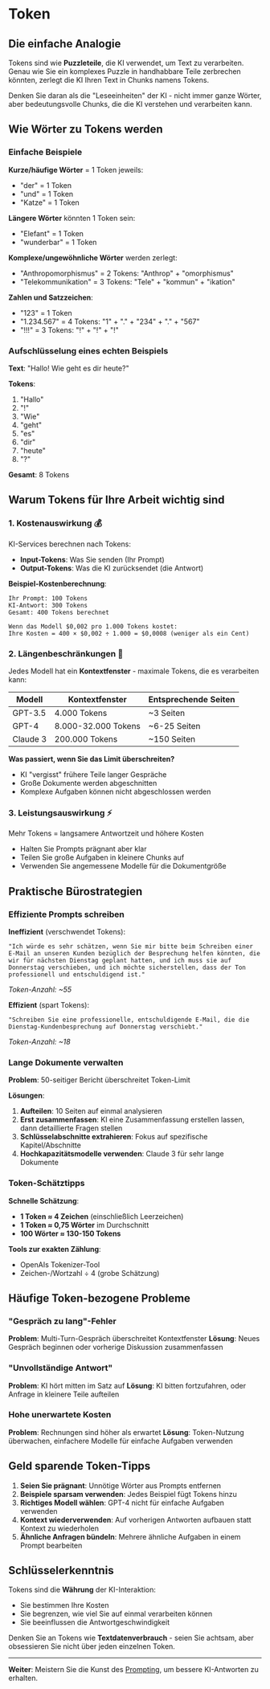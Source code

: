 # Token

## Die einfache Analogie

Tokens sind wie **Puzzleteile**, die KI verwendet, um Text zu verarbeiten. Genau wie Sie ein komplexes Puzzle in handhabbare Teile zerbrechen könnten, zerlegt die KI Ihren Text in Chunks namens Tokens.

Denken Sie daran als die "Leseeinheiten" der KI - nicht immer ganze Wörter, aber bedeutungsvolle Chunks, die die KI verstehen und verarbeiten kann.

## Wie Wörter zu Tokens werden

### Einfache Beispiele

**Kurze/häufige Wörter** = 1 Token jeweils:
- "der" = 1 Token
- "und" = 1 Token  
- "Katze" = 1 Token

**Längere Wörter** könnten 1 Token sein:
- "Elefant" = 1 Token
- "wunderbar" = 1 Token

**Komplexe/ungewöhnliche Wörter** werden zerlegt:
- "Anthropomorphismus" = 2 Tokens: "Anthrop" + "omorphismus"
- "Telekommunikation" = 3 Tokens: "Tele" + "kommun" + "ikation"

**Zahlen und Satzzeichen**:
- "123" = 1 Token
- "1.234.567" = 4 Tokens: "1" + "." + "234" + "." + "567"
- "!!!" = 3 Tokens: "!" + "!" + "!"

### Aufschlüsselung eines echten Beispiels

**Text**: "Hallo! Wie geht es dir heute?"

**Tokens**: 
1. "Hallo"
2. "!"
3. "Wie"
4. "geht" 
5. "es"
6. "dir"
7. "heute"
8. "?"

**Gesamt**: 8 Tokens

## Warum Tokens für Ihre Arbeit wichtig sind

### 1. Kostenauswirkung 💰

KI-Services berechnen nach Tokens:
- **Input-Tokens**: Was Sie senden (Ihr Prompt)
- **Output-Tokens**: Was die KI zurücksendet (die Antwort)

**Beispiel-Kostenberechnung**:
```
Ihr Prompt: 100 Tokens
KI-Antwort: 300 Tokens
Gesamt: 400 Tokens berechnet

Wenn das Modell $0,002 pro 1.000 Tokens kostet:
Ihre Kosten = 400 × $0,002 ÷ 1.000 = $0,0008 (weniger als ein Cent)
```

### 2. Längenbeschränkungen 📏

Jedes Modell hat ein **Kontextfenster** - maximale Tokens, die es verarbeiten kann:

| Modell | Kontextfenster | Entsprechende Seiten |
|-------|----------------|------------------|
| GPT-3.5 | 4.000 Tokens | ~3 Seiten |
| GPT-4 | 8.000-32.000 Tokens | ~6-25 Seiten |
| Claude 3 | 200.000 Tokens | ~150 Seiten |

**Was passiert, wenn Sie das Limit überschreiten?**
- KI "vergisst" frühere Teile langer Gespräche
- Große Dokumente werden abgeschnitten
- Komplexe Aufgaben können nicht abgeschlossen werden

### 3. Leistungsauswirkung ⚡

Mehr Tokens = langsamere Antwortzeit und höhere Kosten
- Halten Sie Prompts prägnant aber klar
- Teilen Sie große Aufgaben in kleinere Chunks auf
- Verwenden Sie angemessene Modelle für die Dokumentgröße

## Praktische Bürostrategien

### Effiziente Prompts schreiben

**Ineffizient** (verschwendet Tokens):
```
"Ich würde es sehr schätzen, wenn Sie mir bitte beim Schreiben einer E-Mail an unseren Kunden bezüglich der Besprechung helfen könnten, die wir für nächsten Dienstag geplant hatten, und ich muss sie auf Donnerstag verschieben, und ich möchte sicherstellen, dass der Ton professionell und entschuldigend ist."
```
*Token-Anzahl: ~55*

**Effizient** (spart Tokens):
```
"Schreiben Sie eine professionelle, entschuldigende E-Mail, die die Dienstag-Kundenbesprechung auf Donnerstag verschiebt."
```
*Token-Anzahl: ~18*

### Lange Dokumente verwalten

**Problem**: 50-seitiger Bericht überschreitet Token-Limit

**Lösungen**:
1. **Aufteilen**: 10 Seiten auf einmal analysieren
2. **Erst zusammenfassen**: KI eine Zusammenfassung erstellen lassen, dann detaillierte Fragen stellen
3. **Schlüsselabschnitte extrahieren**: Fokus auf spezifische Kapitel/Abschnitte
4. **Hochkapazitätsmodelle verwenden**: Claude 3 für sehr lange Dokumente

### Token-Schätztipps

**Schnelle Schätzung**:
- **1 Token ≈ 4 Zeichen** (einschließlich Leerzeichen)
- **1 Token ≈ 0,75 Wörter** im Durchschnitt
- **100 Wörter ≈ 130-150 Tokens**

**Tools zur exakten Zählung**:
- OpenAIs Tokenizer-Tool
- Zeichen-/Wortzahl ÷ 4 (grobe Schätzung)

## Häufige Token-bezogene Probleme

### "Gespräch zu lang"-Fehler
**Problem**: Multi-Turn-Gespräch überschreitet Kontextfenster
**Lösung**: Neues Gespräch beginnen oder vorherige Diskussion zusammenfassen

### "Unvollständige Antwort" 
**Problem**: KI hört mitten im Satz auf
**Lösung**: KI bitten fortzufahren, oder Anfrage in kleinere Teile aufteilen

### Hohe unerwartete Kosten
**Problem**: Rechnungen sind höher als erwartet
**Lösung**: Token-Nutzung überwachen, einfachere Modelle für einfache Aufgaben verwenden

## Geld sparende Token-Tipps

1. **Seien Sie prägnant**: Unnötige Wörter aus Prompts entfernen
2. **Beispiele sparsam verwenden**: Jedes Beispiel fügt Tokens hinzu
3. **Richtiges Modell wählen**: GPT-4 nicht für einfache Aufgaben verwenden
4. **Kontext wiederverwenden**: Auf vorherigen Antworten aufbauen statt Kontext zu wiederholen
5. **Ähnliche Anfragen bündeln**: Mehrere ähnliche Aufgaben in einem Prompt bearbeiten

## Schlüsselerkenntnis

Tokens sind die **Währung** der KI-Interaktion:
- Sie bestimmen Ihre Kosten
- Sie begrenzen, wie viel Sie auf einmal verarbeiten können
- Sie beeinflussen die Antwortgeschwindigkeit

Denken Sie an Tokens wie **Textdatenverbrauch** - seien Sie achtsam, aber obsessieren Sie nicht über jeden einzelnen Token.

---

**Weiter**: Meistern Sie die Kunst des [Prompting](./04-prompt.md), um bessere KI-Antworten zu erhalten.